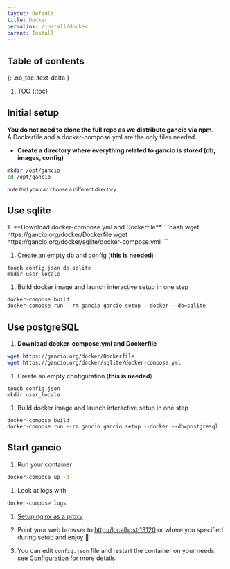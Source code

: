```yaml
---
layout: default
title: Docker
permalink: /install/docker
parent: Install
---
```

## Table of contents
{: .no_toc .text-delta }

1. TOC
{:toc}

## Initial setup
**You do not need to clone the full repo as we distribute gancio via npm.**  
A Dockerfile and a docker-compose.yml are the only files needed.

- __Create a directory where everything related to gancio is stored (db, images, config)__
```bash
mkdir /opt/gancio
cd /opt/gancio
```
<small>note that you can choose a different directory.</small>

## Use sqlite
<div class='code-example bg-grey-lt-100' markdown="1">
1. **Download docker-compose.yml and Dockerfile**
```bash
wget https://gancio.org/docker/Dockerfile
wget https://gancio.org/docker/sqlite/docker-compose.yml
```

1. Create an empty db and config (**this is needed**)
```
touch config.json db.sqlite
mkdir user_locale
```

1. Build docker image and launch interactive setup in one step
```
docker-compose build
docker-compose run --rm gancio gancio setup --docker --db=sqlite
```
</div>

## Use postgreSQL
<div class='code-example bg-grey-lt-100' markdown="1">

1. **Download docker-compose.yml and Dockerfile**
```bash
wget https://gancio.org/docker/Dockerfile
wget https://gancio.org/docker/sqlite/docker-compose.yml
```

1. Create an empty configuration (**this is needed**)
```
touch config.json
mkdir user_locale
```

1. Build docker image and launch interactive setup in one step
```
docker-compose build
docker-compose run --rm gancio gancio setup --docker --db=postgresql
```
</div>


## Start gancio

1. Run your container
```bash
docker-compose up -d
```

1. Look at logs with
```bash
docker-compose logs
```

1. [Setup nginx as a proxy](/install/nginx)

1. Point your web browser to [http://localhost:13120](http://localhost:13120) or where you specified during setup and enjoy :tada:

1. You can edit `config.json` file and restart the container on your needs, see [Configuration](/config) for more details.
